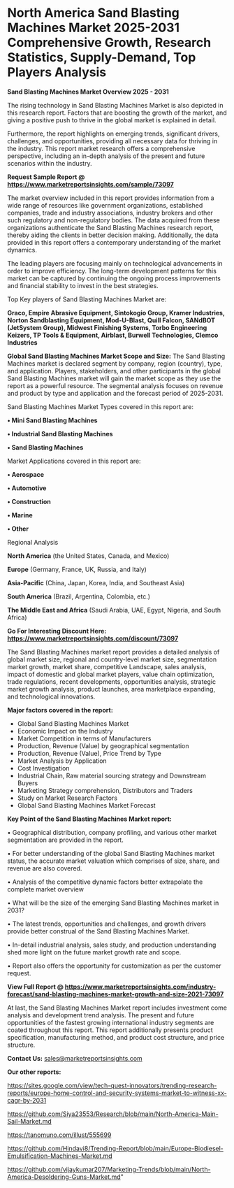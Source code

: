 # North America Sand Blasting Machines Market 2025-2031 Comprehensive Growth, Research Statistics, Supply-Demand,  Top Players Analysis

<Strong> Sand Blasting Machines Market Overview 2025 - 2031</strong>

The rising technology in Sand Blasting Machines Market is also depicted in this research report. Factors that are boosting the growth of the market, and giving a positive push to thrive in the global market is explained in detail.

Furthermore, the report highlights on emerging trends, significant drivers, challenges, and opportunities, providing all necessary data for thriving in the industry. This report market research offers a comprehensive perspective, including an in-depth analysis of the present and future scenarios within the industry.

<strong>Request Sample Report @ <a href=https://www.marketreportsinsights.com/sample/73097>https://www.marketreportsinsights.com/sample/73097</a></strong>

The market overview included in this report provides information from a wide range of resources like government organizations, established companies, trade and industry associations, industry brokers and other such regulatory and non-regulatory bodies. The data acquired from these organizations authenticate the Sand Blasting Machines research report, thereby aiding the clients in better decision making. Additionally, the data provided in this report offers a contemporary understanding of the market dynamics.

The leading players are focusing mainly on technological advancements in order to improve efficiency. The long-term development patterns for this market can be captured by continuing the ongoing process improvements and financial stability to invest in the best strategies.

Top Key players of Sand Blasting Machines Market are:

<strong>Graco, Empire Abrasive Equipment, Sintokogio Group, Kramer Industries, Norton Sandblasting Equipment, Mod-U-Blast, Quill Falcon, SANdBOT (JetSystem Group), Midwest Finishing Systems, Torbo Engineering Keizers, TP Tools & Equipment, Airblast, Burwell Technologies, Clemco Industries</strong>

<strong><b>Global Sand Blasting Machines Market Scope and Size:</b></strong>
The Sand Blasting Machines market is declared segment by company, region (country), type, and application. Players, stakeholders, and other participants in the global Sand Blasting Machines market will gain the market scope as they use the report as a powerful resource. The segmental analysis focuses on revenue and product by type and application and the forecast period of 2025-2031.

Sand Blasting Machines Market Types covered in this report are:

<strong>• Mini Sand Blasting Machines

• Industrial Sand Blasting Machines

• Sand Blasting Machines</strong>

Market Applications covered in this report are:

<strong>• Aerospace

• Automotive

• Construction

• Marine

• Other</strong> 

Regional Analysis

<strong>North America</strong> (the United States, Canada, and Mexico)

<strong>Europe</strong> (Germany, France, UK, Russia, and Italy)

<strong>Asia-Pacific</strong> (China, Japan, Korea, India, and Southeast Asia)

<strong>South America</strong> (Brazil, Argentina, Colombia, etc.)

<strong>The Middle East and Africa</strong> (Saudi Arabia, UAE, Egypt, Nigeria, and South Africa)

<strong>Go For Interesting Discount Here: <a href=https://www.marketreportsinsights.com/discount/73097>https://www.marketreportsinsights.com/discount/73097</a></strong>

The Sand Blasting Machines market report provides a detailed analysis of global market size, regional and country-level market size, segmentation market growth, market share, competitive Landscape, sales analysis, impact of domestic and global market players, value chain optimization, trade regulations, recent developments, opportunities analysis, strategic market growth analysis, product launches, area marketplace expanding, and technological innovations.

<strong><b>Major factors covered in the report:</b></strong>
<ul>
  <li>Global Sand Blasting Machines Market </li>
  <li>Economic Impact on the Industry</li>
  <li>Market Competition in terms of Manufacturers</li>
  <li>Production, Revenue (Value) by geographical segmentation</li>
  <li>Production, Revenue (Value), Price Trend by Type</li>
  <li>Market Analysis by Application</li>
  <li>Cost Investigation</li>
  <li>Industrial Chain, Raw material sourcing strategy and Downstream Buyers</li>
  <li>Marketing Strategy comprehension, Distributors and Traders</li>
  <li>Study on Market Research Factors</li>
  <li>Global Sand Blasting Machines Market Forecast</li>
</ul>

<strong><b>Key Point of the Sand Blasting Machines Market report:</b></strong>

• Geographical distribution, company profiling, and various other market segmentation are provided in the report.

• For better understanding of the global Sand Blasting Machines market status, the accurate market valuation which comprises of size, share, and revenue are also covered.

• Analysis of the competitive dynamic factors better extrapolate the complete market overview

• What will be the size of the emerging Sand Blasting Machines market in 2031?

• The latest trends, opportunities and challenges, and growth drivers provide better construal of the Sand Blasting Machines Market.

• In-detail industrial analysis, sales study, and production understanding shed more light on the future market growth rate and scope.

• Report also offers the opportunity for customization as per the customer request.

<strong><b>View Full Report @ <a href=https://www.marketreportsinsights.com/industry-forecast/sand-blasting-machines-market-growth-and-size-2021-73097>https://www.marketreportsinsights.com/industry-forecast/sand-blasting-machines-market-growth-and-size-2021-73097</a></b></strong>


At last, the Sand Blasting Machines Market report includes investment come analysis and development trend analysis. The present and future opportunities of the fastest growing international industry segments are coated throughout this report. This report additionally presents product specification, manufacturing method, and product cost structure, and price structure.

<strong>Contact Us:</strong>
sales@marketreportsinsights.com

<strong>Our other reports:</strong>

<a href=https://sites.google.com/view/tech-quest-innovators/trending-research-reports/europe-home-control-and-security-systems-market-to-witness-xx-cagr-by-2031>https://sites.google.com/view/tech-quest-innovators/trending-research-reports/europe-home-control-and-security-systems-market-to-witness-xx-cagr-by-2031</a>

<a href=https://github.com/Siya23553/Research/blob/main/North-America-Main-Sail-Market.md>https://github.com/Siya23553/Research/blob/main/North-America-Main-Sail-Market.md</a>

<a href=https://tanomuno.com/illust/555699>https://tanomuno.com/illust/555699</a>

<a href=https://github.com/Hindavi8/Trending-Report/blob/main/Europe-Biodiesel-Emulsification-Machines-Market.md>https://github.com/Hindavi8/Trending-Report/blob/main/Europe-Biodiesel-Emulsification-Machines-Market.md</a>

<a href=https://github.com/vijaykumar207/Marketing-Trends/blob/main/North-America-Desoldering-Guns-Market.md>https://github.com/vijaykumar207/Marketing-Trends/blob/main/North-America-Desoldering-Guns-Market.md</a>"
